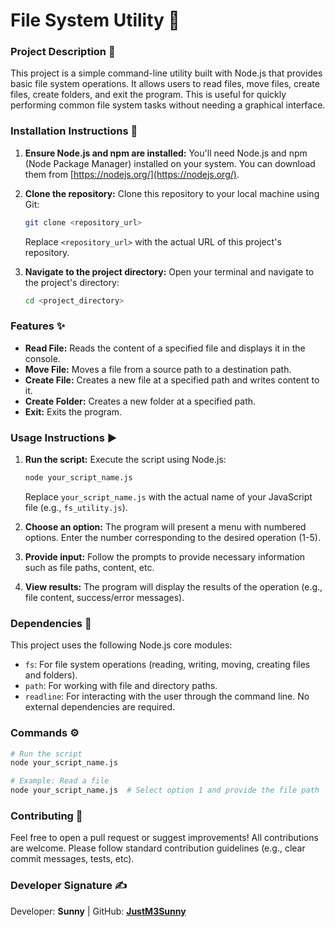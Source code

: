 # File System Utility 📁

### **Project Description** 📜

This project is a simple command-line utility built with Node.js that provides basic file system operations.  It allows users to read files, move files, create files, create folders, and exit the program. This is useful for quickly performing common file system tasks without needing a graphical interface.

### **Installation Instructions** 💾

1. **Ensure Node.js and npm are installed:**  You'll need Node.js and npm (Node Package Manager) installed on your system. You can download them from [https://nodejs.org/](https://nodejs.org/).

2. **Clone the repository:** Clone this repository to your local machine using Git:
   ```bash
   git clone <repository_url>
   ```
   Replace `<repository_url>` with the actual URL of this project's repository.

3. **Navigate to the project directory:** Open your terminal and navigate to the project's directory:
   ```bash
   cd <project_directory>
   ```

### **Features** ✨

* **Read File:** Reads the content of a specified file and displays it in the console.
* **Move File:** Moves a file from a source path to a destination path.
* **Create File:** Creates a new file at a specified path and writes content to it.
* **Create Folder:** Creates a new folder at a specified path.
* **Exit:** Exits the program.


### **Usage Instructions** ▶️

1. **Run the script:** Execute the script using Node.js:
   ```bash
   node your_script_name.js 
   ```
   Replace `your_script_name.js` with the actual name of your JavaScript file (e.g., `fs_utility.js`).

2. **Choose an option:** The program will present a menu with numbered options. Enter the number corresponding to the desired operation (1-5).

3. **Provide input:** Follow the prompts to provide necessary information such as file paths, content, etc.

4. **View results:** The program will display the results of the operation (e.g., file content, success/error messages).


### **Dependencies** 🔧

This project uses the following Node.js core modules:

* `fs`: For file system operations (reading, writing, moving, creating files and folders).
* `path`: For working with file and directory paths.
* `readline`: For interacting with the user through the command line.  No external dependencies are required.

### **Commands** ⚙️

```bash
# Run the script
node your_script_name.js

# Example: Read a file
node your_script_name.js  # Select option 1 and provide the file path
```

### **Contributing** 🤝

Feel free to open a pull request or suggest improvements!  All contributions are welcome.  Please follow standard contribution guidelines (e.g., clear commit messages, tests, etc).

### **Developer Signature** ✍️

Developer: **Sunny** | GitHub: **[JustM3Sunny](https://github.com/JustM3Sunny)**
